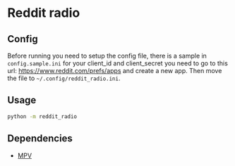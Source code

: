# Reddit radio

## Config

Before running you need to setup the config file, there is a sample in
`config.sample.ini` for your client\_id and client\_secret you need to go to this
url: https://www.reddit.com/prefs/apps and create a new app. Then move the file to
`~/.config/reddit_radio.ini`.

## Usage

```sh
python -m reddit_radio
```

## Dependencies

+ [MPV](https://mpv.io/)
